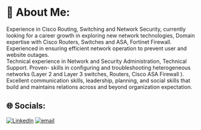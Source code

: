 # 💫 About Me:
Experience in Cisco Routing, Switching and Network Security, currently looking for a career growth in exploring new network technologies, Domain expertise with Cisco Routers, Switches and ASA, Fortinet Firewall. Experienced in ensuring efficient network operation to prevent user and website outages. <br>Technical experience in Network and Security Administration, Technical Support. Proven- skills in configuring and troubleshooting heterogeneous networks (Layer 2 and Layer 3 switches, Routers, Cisco ASA Firewall ). Excellent communication skills, leadership, planning, and social skills that build and maintains relations across and beyond organization expectation.


## 🌐 Socials:
[![LinkedIn](https://img.shields.io/badge/LinkedIn-%230077B5.svg?logo=linkedin&logoColor=white)](https://linkedin.com/in/https://www.linkedin.com/in/vishnu-ravi-b386a9152/) [![email](https://img.shields.io/badge/Email-D14836?logo=gmail&logoColor=white)](mailto:vishnu310597@gmail.com)
